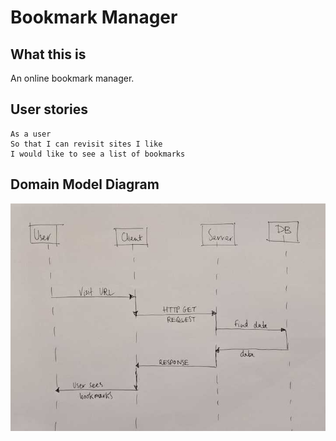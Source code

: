 # Bookmark Manager #

## What this is ##
An online bookmark manager.

## User stories ##
```
As a user
So that I can revisit sites I like
I would like to see a list of bookmarks
```

## Domain Model Diagram ##
![user_story_1](./user_story_1_720.jpeg)
